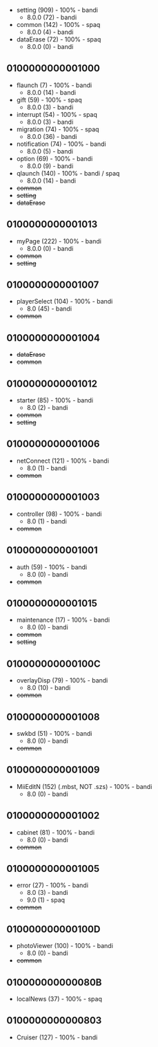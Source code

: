 * setting (909) - 100% - bandi
  * 8.0.0 (72) - bandi
* common (142) - 100% - spaq
  * 8.0.0 (4) - bandi
* dataErase (72) - 100% - spaq
  * 8.0.0 (0) - bandi

## 0100000000001000

* flaunch (7) - 100% - bandi
  * 8.0.0 (14) - bandi
* gift (59) - 100% - spaq
  * 8.0.0 (3) - bandi
* interrupt (54) - 100% - spaq
  * 8.0.0 (3) - bandi
* migration (74) - 100% - spaq
  * 8.0.0 (36) - bandi
* notification (74) - 100% - bandi
  * 8.0.0 (5) - bandi
* option (69) - 100% - bandi
  * 8.0.0 (9) - bandi
* qlaunch (140) - 100% - bandi / spaq
  * 8.0.0 (14) - bandi
* ~~common~~
* ~~setting~~
* ~~dataErase~~

## 0100000000001013

* myPage (222) - 100% - bandi
  * 8.0.0 (0) - bandi
* ~~common~~
* ~~setting~~

## 0100000000001007

* playerSelect (104) - 100% - bandi
  * 8.0 (45) - bandi
* ~~common~~

## 0100000000001004

* ~~dataErase~~
* ~~common~~

## 0100000000001012

* starter (85) - 100% - bandi
  * 8.0 (2) - bandi
* ~~common~~
* ~~setting~~

## 0100000000001006

* netConnect (121) - 100% - bandi
  * 8.0 (1) - bandi
* ~~common~~

## 0100000000001003

* controller (98) - 100% - bandi
  * 8.0 (1) - bandi
* ~~common~~

## 0100000000001001

* auth (59) - 100% - bandi
  * 8.0 (0) - bandi
* ~~common~~

## 0100000000001015

* maintenance (17) - 100% - bandi
  * 8.0 (0) - bandi
* ~~common~~
* ~~setting~~

## 010000000000100C

* overlayDisp (79) - 100% - bandi
  * 8.0 (10) - bandi
* ~~common~~

## 0100000000001008

* swkbd (51) - 100% - bandi
  * 8.0 (0) - bandi
* ~~common~~

## 0100000000001009

* MiiEditN (152) (.mbst, NOT .szs) - 100% - bandi 
  * 8.0 (0) - bandi

## 0100000000001002

* cabinet (81) - 100% - bandi
  * 8.0 (0) - bandi
* ~~common~~

## 0100000000001005

* error (27) - 100% - bandi
  * 8.0 (3) - bandi
  * 9.0 (1) - spaq
* ~~common~~

## 010000000000100D

* photoViewer (100) - 100% - bandi
  * 8.0 (0) - bandi
* ~~common~~

## 010000000000080B

* localNews (37) - 100% - spaq

## 0100000000000803

* Cruiser (127) - 100% - bandi